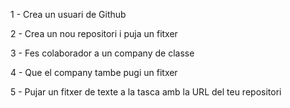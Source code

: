 1 - Crea un usuari de Github

2 - Crea un nou repositori i puja un fitxer

3 - Fes colaborador a un company de classe

4 - Que el company tambe pugi un fitxer

5 - Pujar un fitxer de texte a la tasca amb la URL del teu repositori
